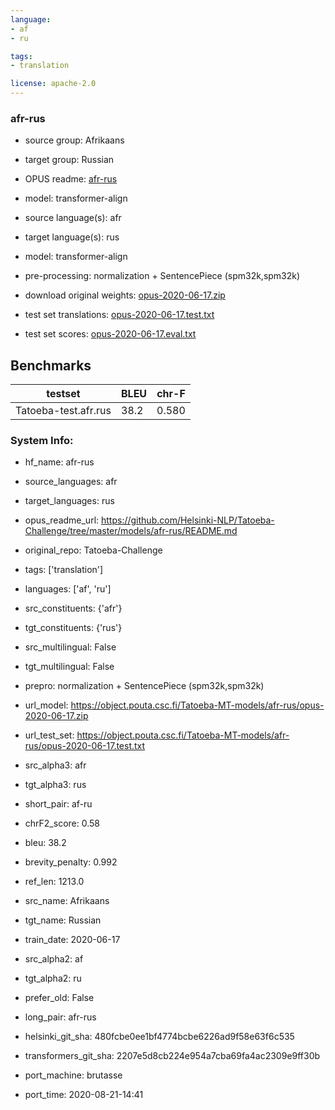 ```yaml
---
language: 
- af
- ru

tags:
- translation

license: apache-2.0
---
```


### afr-rus

* source group: Afrikaans 
* target group: Russian 
*  OPUS readme: [afr-rus](https://github.com/Helsinki-NLP/Tatoeba-Challenge/tree/master/models/afr-rus/README.md)

*  model: transformer-align
* source language(s): afr
* target language(s): rus
* model: transformer-align
* pre-processing: normalization + SentencePiece (spm32k,spm32k)
* download original weights: [opus-2020-06-17.zip](https://object.pouta.csc.fi/Tatoeba-MT-models/afr-rus/opus-2020-06-17.zip)
* test set translations: [opus-2020-06-17.test.txt](https://object.pouta.csc.fi/Tatoeba-MT-models/afr-rus/opus-2020-06-17.test.txt)
* test set scores: [opus-2020-06-17.eval.txt](https://object.pouta.csc.fi/Tatoeba-MT-models/afr-rus/opus-2020-06-17.eval.txt)

## Benchmarks

| testset               | BLEU  | chr-F |
|-----------------------|-------|-------|
| Tatoeba-test.afr.rus 	| 38.2 	| 0.580 |


### System Info: 
- hf_name: afr-rus

- source_languages: afr

- target_languages: rus

- opus_readme_url: https://github.com/Helsinki-NLP/Tatoeba-Challenge/tree/master/models/afr-rus/README.md

- original_repo: Tatoeba-Challenge

- tags: ['translation']

- languages: ['af', 'ru']

- src_constituents: {'afr'}

- tgt_constituents: {'rus'}

- src_multilingual: False

- tgt_multilingual: False

- prepro:  normalization + SentencePiece (spm32k,spm32k)

- url_model: https://object.pouta.csc.fi/Tatoeba-MT-models/afr-rus/opus-2020-06-17.zip

- url_test_set: https://object.pouta.csc.fi/Tatoeba-MT-models/afr-rus/opus-2020-06-17.test.txt

- src_alpha3: afr

- tgt_alpha3: rus

- short_pair: af-ru

- chrF2_score: 0.58

- bleu: 38.2

- brevity_penalty: 0.992

- ref_len: 1213.0

- src_name: Afrikaans

- tgt_name: Russian

- train_date: 2020-06-17

- src_alpha2: af

- tgt_alpha2: ru

- prefer_old: False

- long_pair: afr-rus

- helsinki_git_sha: 480fcbe0ee1bf4774bcbe6226ad9f58e63f6c535

- transformers_git_sha: 2207e5d8cb224e954a7cba69fa4ac2309e9ff30b

- port_machine: brutasse

- port_time: 2020-08-21-14:41